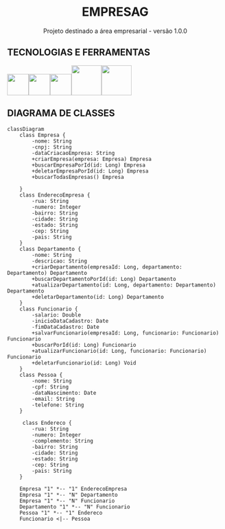 <h1 align="center">EMPRESAG</h1>
<p align="center">Projeto destinado a área empresarial - versão 1.0.0</p>


## TECNOLOGIAS E FERRAMENTAS
<img src="https://cdn.jsdelivr.net/gh/devicons/devicon@latest/icons/java/java-original-wordmark.svg" width="50" height="50" /><img 
src="https://cdn.jsdelivr.net/gh/devicons/devicon@latest/icons/spring/spring-original-wordmark.svg" width="50" height="50" /><img 
src="https://cdn.jsdelivr.net/gh/devicons/devicon@latest/icons/intellij/intellij-original.svg" width="50" height="50" /><img 
src="https://cdn.jsdelivr.net/gh/devicons/devicon@latest/icons/postman/postman-original-wordmark.svg" width="70" height="70" /><img 
src="https://cdn.jsdelivr.net/gh/devicons/devicon@latest/icons/swagger/swagger-plain-wordmark.svg" height="70" width="70" />

## DIAGRAMA DE CLASSES
```mermaid
classDiagram
    class Empresa {
        -nome: String
        -cnpj: String
        -dataCriacaoEmpresa: String
        +criarEmpresa(empresa: Empresa) Empresa
        +buscarEmpresaPorId(id: Long) Empresa
        +deletarEmpresaPorId(id: Long) Empresa
        +buscarTodasEmpresas() Empresa
        
    }
    class EnderecoEmpresa {   
        -rua: String
        -numero: Integer
        -bairro: String
        -cidade: String
        -estado: String
        -cep: String
        -pais: String
    }
    class Departamento {
        -nome: String
        -descricao: String
        +criarDepartamento(empresaId: Long, departamento: Departamento) Departamento
        +buscarDepartamentoPorId(id: Long) Departamento
        +atualizarDepartamento(id: Long, departamento: Departamento) Departamento
        +deletarDepartamento(id: Long) Departamento
    }
    class Funcionario {
        -salario: Double
        -inicioDataCadastro: Date
        -fimDataCadastro: Date
        +salvarFuncionario(empresaId: Long, funcionario: Funcionario) Funcionario
        +buscarPorId(id: Long) Funcionario
        +atualizarFuncionario(id: Long, funcionario: Funcionario) Funcionario
        +deletarFuncionario(id: Long) Void    
    }
    class Pessoa {
        -nome: String
        -cpf: String
        -dataNascimento: Date
        -email: String
        -telefone: String
    }

     class Endereco {   
        -rua: String
        -numero: Integer
        -complemento: String
        -bairro: String
        -cidade: String
        -estado: String
        -cep: String
        -pais: String
    }

    Empresa "1" *-- "1" EnderecoEmpresa
    Empresa "1" *-- "N" Departamento
    Empresa "1" *-- "N" Funcionario
    Departamento "1" *-- "N" Funcionario
    Pessoa "1" *-- "1" Endereco
    Funcionario <|-- Pessoa

```


          
          
          
          
